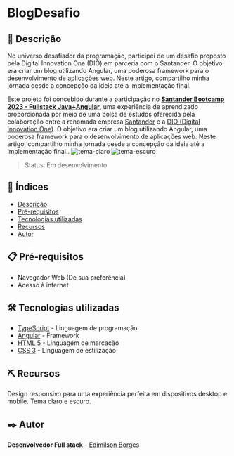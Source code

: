 # BlogDesafio

## 📖 Descrição
No universo desafiador da programação, participei de um desafio proposto pela Digital Innovation One (DIO) em parceria com o Santander. O objetivo era criar um blog utilizando Angular, uma poderosa framework para o desenvolvimento de aplicações web. Neste artigo, compartilho minha jornada desde a concepção da ideia até a implementação final.

Este projeto foi concebido durante a participação no **[Santander Bootcamp 2023 - Fullstack Java+Angular](https://www.dio.me/certificate/CA437454/share)**, uma experiência de aprendizado proporcionada por meio de uma bolsa de estudos oferecida pela colaboração entre a renomada empresa [Santander](https://www.santanderopenacademy.com/pt_br/index.html) e a [DIO (Digital Innovation One)](https://www.dio.me/). O objetivo era criar um blog utilizando Angular, uma poderosa framework para o desenvolvimento de aplicações web. Neste artigo, compartilho minha jornada desde a concepção da ideia até a implementação final..
![tema-claro](https://github.com/EdimilsonBorges/blog-desafio/assets/104403198/f8ac7c78-973e-4630-8fe3-f743ebb1381c)
![tema-escuro](https://github.com/EdimilsonBorges/blog-desafio/assets/104403198/8c7b76f4-a2bf-4217-bee8-e13e15c52036)

> Status: Em desenvolvimento

## 📑 Índices
- [Descrição](#-descrição)
- [Pré-requisitos](#-pré-requisitos)
- [Tecnologias utilizadas](#️-tecnologias-utilizadas)
- [Recursos](#️-recursos)
- [Autor](#️-autor)

## 📋 Pré-requisitos
 - Navegador Web (De sua preferência)
 - Acesso à internet
## 🛠️ Tecnologias utilizadas
- [TypeScript](https://www.typescriptlang.org/) -  Linguagem de programação
- [Angular](https://angular.io/) -  Framework 
- [HTML 5](https://developer.mozilla.org/pt-BR/docs/Web/HTML) - Linguagem de marcação
- [CSS 3](https://developer.mozilla.org/pt-BR/docs/Web/CSS) - Linguagem de estilização
## ⛏️ Recursos
Design responsivo para uma experiência perfeita em dispositivos desktop e mobile.
Tema claro e escuro.
## ✒️ Autor
**Desenvolvedor Full stack** - [Edimilson Borges](https://github.com/EdimilsonBorges)
